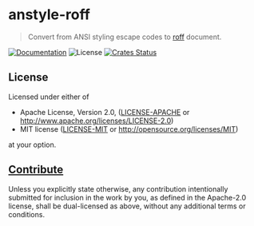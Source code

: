 # anstyle-roff

> Convert from ANSI styling escape codes to [roff](https://manpages.debian.org/bullseye/groff/groff.7.en.html) document.

[![Documentation](https://img.shields.io/badge/docs-master-blue.svg)][Documentation]
![License](https://img.shields.io/crates/l/anstyle-roff.svg)
[![Crates Status](https://img.shields.io/crates/v/anstyle-roff.svg)](https://crates.io/crates/anstyle-roff)

## License

Licensed under either of

* Apache License, Version 2.0, ([LICENSE-APACHE](LICENSE-APACHE) or <http://www.apache.org/licenses/LICENSE-2.0>)
* MIT license ([LICENSE-MIT](LICENSE-MIT) or <http://opensource.org/licenses/MIT>)

at your option.

## [Contribute](../../CONTRIBUTING.md)

Unless you explicitly state otherwise, any contribution intentionally
submitted for inclusion in the work by you, as defined in the Apache-2.0
license, shall be dual-licensed as above, without any additional terms or
conditions.

[Crates.io]: https://crates.io/crates/anstyle-roff
[Documentation]: https://docs.rs/anstyle-roff
